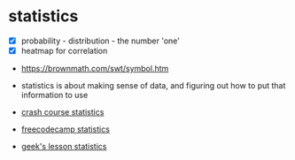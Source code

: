 # statistics
* [X] probability - distribution - the number 'one'
* [X] heatmap for correlation
- https://brownmath.com/swt/symbol.htm
- statistics is about making sense of data, and figuring out how to put that information to use

- [crash course statistics](crash-course-statistics)
- [freecodecamp statistics](freecodecamp-statistics)
- [geek's lesson statistics](geeks-lesson-statistics)
